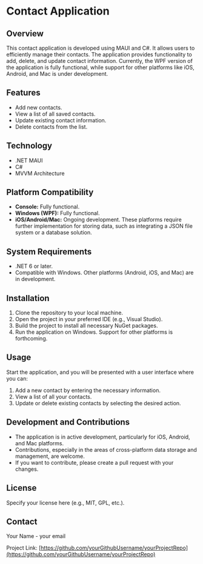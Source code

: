 # Contact Application

## Overview
This contact application is developed using MAUI and C#. It allows users to efficiently manage their contacts. The application provides functionality to add, delete, and update contact information. Currently, the WPF version of the application is fully functional, while support for other platforms like iOS, Android, and Mac is under development.

## Features
- Add new contacts.
- View a list of all saved contacts.
- Update existing contact information.
- Delete contacts from the list.

## Technology
- .NET MAUI
- C#
- MVVM Architecture

## Platform Compatibility
- **Console:** Fully functional.
- **Windows (WPF):** Fully functional.
- **iOS/Android/Mac:** Ongoing development. These platforms require further implementation for storing data, such as integrating a JSON file system or a database solution.

## System Requirements
- .NET 6 or later.
- Compatible with Windows. Other platforms (Android, iOS, and Mac) are in development.

## Installation
1. Clone the repository to your local machine.
2. Open the project in your preferred IDE (e.g., Visual Studio).
3. Build the project to install all necessary NuGet packages.
4. Run the application on Windows. Support for other platforms is forthcoming.

## Usage
Start the application, and you will be presented with a user interface where you can:
1. Add a new contact by entering the necessary information.
2. View a list of all your contacts.
3. Update or delete existing contacts by selecting the desired action.

## Development and Contributions
- The application is in active development, particularly for iOS, Android, and Mac platforms.
- Contributions, especially in the areas of cross-platform data storage and management, are welcome.
- If you want to contribute, please create a pull request with your changes.

## License
Specify your license here (e.g., MIT, GPL, etc.).

## Contact
Your Name - your email

Project Link: [https://github.com/yourGithubUsername/yourProjectRepo](https://github.com/yourGithubUsername/yourProjectRepo)

